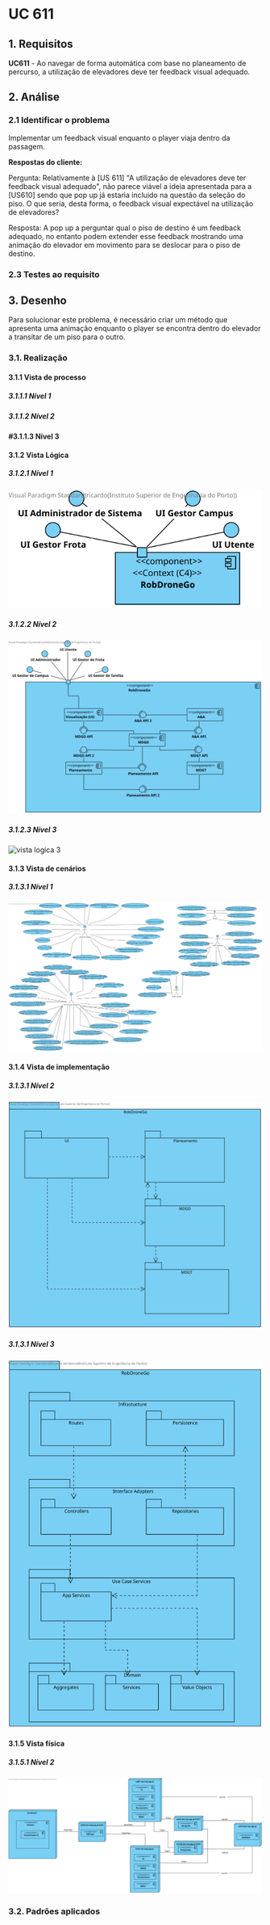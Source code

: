 # UC 611

## 1. Requisitos

**UC611** - Ao navegar de forma automática com base no planeamento de percurso, a utilização de elevadores deve ter feedback visual adequado.

## 2. Análise

### 2.1 Identificar o problema

Implementar um feedback visual enquanto o player viaja dentro da passagem.

**Respostas do cliente:**

Pergunta:
Relativamente à [US 611] "A utilização de elevadores deve ter feedback visual adequado", não parece viável a ideia apresentada para a [US610] sendo que pop up já estaria incluido na questão da seleção do piso. O que seria, desta forma, o feedback visual expectável na utilização de elevadores?

Resposta:
A pop up a perguntar qual o piso de destino é um feedback adequado, no entanto podem extender esse feedback mostrando uma animação do elevador em movimento para se deslocar para o piso de destino.


### 2.3 Testes ao requisito


## 3. Desenho

Para solucionar este problema, é necessário criar um método que apresenta uma animação enquanto o player se encontra dentro do elevador a transitar de um piso para o outro.

### 3.1. Realização

#### 3.1.1 Vista de processo

##### 3.1.1.1 Nível 1


##### 3.1.1.2  Nível 2


#### #3.1.1.3  Nível 3



#### 3.1.2 Vista Lógica

##### 3.1.2.1 Nível 1

![vista logica 1](/docs/logical_view//sprint3/level1/vl1.svg "Vista lógica - nível 1")

##### 3.1.2.2 Nível 2

![vista logica 2](/docs/logical_view/sprint3/level2/vl2.svg "Vista lógica - nível 2")

##### 3.1.2.3 Nível 3

![vista logica 3](/docs/logical_view/sprint3/level3/vl3.svg "Vista lógica - nível 3")

#### 3.1.3 Vista de cenários

##### 3.1.3.1 Nível 1

![vista cenarios 1](../../../scenario_view/level1/sv1.svg "Vista de cenários - nível 1")

#### 3.1.4 Vista de implementação

##### 3.1.3.1 Nível 2

![vista implementacao 2](/docs/implementation_view/iv2.svg "Vista implementação - nível 2")

##### 3.1.3.1 Nível 3

![vista implementacao 3](/docs/implementation_view/iv3.svg "Vista implementação - nível 3")

#### 3.1.5 Vista física

##### 3.1.5.1 Nível 2

![vista física 2](/docs/physical_view/level2/sprint3/vf2.svg "Vista física - nível 2")

### 3.2. Padrões aplicados
